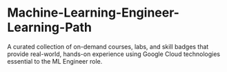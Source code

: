 # Machine-Learning-Engineer-Learning-Path
A curated collection of on-demand courses, labs, and skill badges that provide real-world, hands-on experience using Google Cloud technologies essential to the ML Engineer role.
